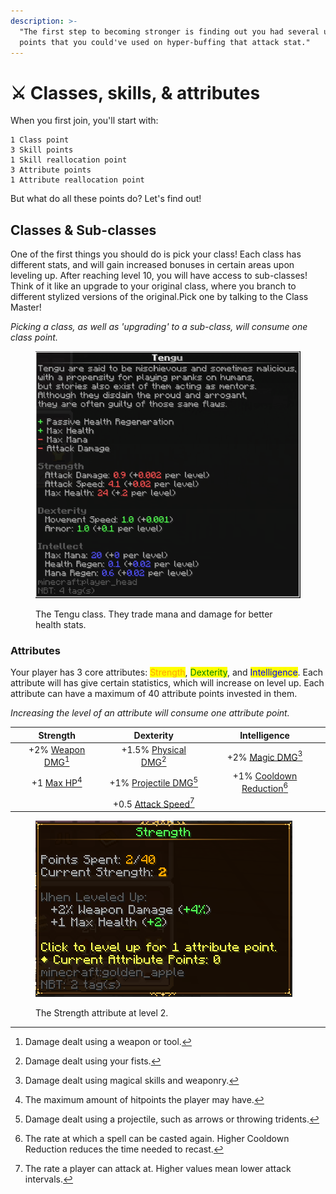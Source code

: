 ```yaml
---
description: >-
  "The first step to becoming stronger is finding out you had several unspent
  points that you could've used on hyper-buffing that attack stat."
---
```


# ⚔ Classes, skills, & attributes

When you first join, you'll start with:

```
1 Class point
3 Skill points
1 Skill reallocation point
3 Attribute points
1 Attribute reallocation point
```

But what do all these points do? Let's find out!

## Classes & Sub-classes

One of the first things you should do is pick your class! Each class has different stats, and will gain increased bonuses in certain areas upon leveling up. After reaching level 10, you will have access to sub-classes! Think of it like an upgrade to your original class, where you branch to different stylized versions of the original.Pick one by talking to the Class Master!

_Picking a class, as well as 'upgrading' to a sub-class, will consume one class point._

<figure><img src="../.gitbook/assets/image (6).png" alt=""><figcaption><p>The Tengu class. They trade mana and damage for better health stats.</p></figcaption></figure>

### Attributes <a href="#attributes" id="attributes"></a>

Your player has 3 core attributes: <mark style="color:orange;">Strength</mark>, <mark style="color:green;">Dexterity</mark>, and <mark style="color:blue;">Intelligence</mark>. Each attribute will has give certain statistics, which will increase on level up. Each attribute can have a maximum of 40 attribute points invested in them.

_Increasing the level of an attribute will consume one attribute point._

|                 Strength                 |                   Dexterity                  |                   Intelligence                   |
| :--------------------------------------: | :------------------------------------------: | :----------------------------------------------: |
| +2% [Weapon DMG](#user-content-fn-1)[^1] | +1.5% [Physical DMG](#user-content-fn-2)[^2] |      +2% [Magic DMG](#user-content-fn-3)[^3]     |
|    +1 [Max HP](#user-content-fn-4)[^4]   | +1% [Projectile DMG](#user-content-fn-5)[^5] | +1% [Cooldown Reduction](#user-content-fn-6)[^6] |
|                                          |  +0.5 [Attack Speed](#user-content-fn-7)[^7] |                                                  |

<figure><img src="../.gitbook/assets/image (2).png" alt=""><figcaption><p>The Strength attribute at level 2.</p></figcaption></figure>

[^1]: Damage dealt using a weapon or tool.

[^2]: Damage dealt using your fists.

[^3]: Damage dealt using magical skills and weaponry.

[^4]: The maximum amount of hitpoints the player may have.

[^5]: Damage dealt using a projectile, such as arrows or throwing tridents.

[^6]: The rate at which a spell can be casted again. Higher Cooldown Reduction reduces the time needed to recast.

[^7]: The rate a player can attack at. Higher values mean lower attack intervals.
